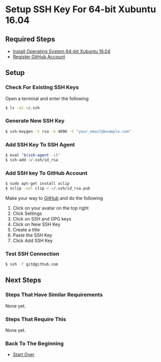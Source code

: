 # Setup SSH Key For 64-bit Xubuntu 16.04

## Required Steps

- [Install Operating System 64-bit Xubuntu 16.04](xubuntu/64-bit/16-04/install-operating-system.md)
- [Register GitHub Account](/github/register-version-control-account.md)

## Setup

### Check For Existing SSH Keys

Open a terminal and enter the following

```bash
$ ls -al ~/.ssh
```

### Generate New SSH Key

```bash
$ ssh-keygen -t rsa -b 4096 -C "your_email@example.com"
```

### Add SSH Key To SSH Agent

```bash
$ eval "$(ssh-agent -s)"
$ ssh-add ~/.ssh/id_rsa
```

### Add SSH key To GitHub Account

```bash
$ sudo apt-get install xclip
$ xclip -sel clip < ~/.ssh/id_rsa.pub
```
Make your way to [GitHub](https://github.com) and do the following

1. Click on your avatar on the top right
2. Click Settings
3. Click on SSH and GPG keys
4. Click on New SSH Key
5. Create a title
6. Paste the SSH Key
7. Click Add SSH Key

### Test SSH Connection

```bash
$ ssh -T git@github.com
```

## Next Steps

### Steps That Have Similar Requirements

None yet.

### Steps That Require This

None yet.

### Back To The Beginning

- [Start Over](/README.md)

